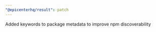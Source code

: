 ```yaml
---
"@epicenterhq/result": patch
---
```


Added keywords to package metadata to improve npm discoverability

